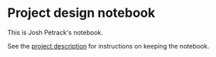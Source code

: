 # Project design notebook

[Description]: https://github.com/hmc-cs111-spring2016/project#user-content-design-notebook

This is Josh Petrack's notebook.

See the [project description][description] for instructions on keeping the 
notebook.
